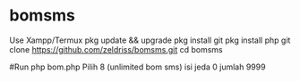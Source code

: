 # bomsms
Use Xampp/Termux
pkg update && upgrade
pkg install git
pkg install php
git clone https://github.com/zeldriss/bomsms.git
cd bomsms

#Run
php bom.php
Pilih 8 (unlimited bom sms)
isi jeda 0
jumlah 9999
